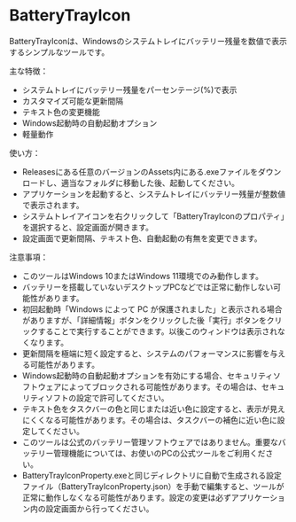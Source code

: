 # BatteryTrayIcon
BatteryTrayIconは、Windowsのシステムトレイにバッテリー残量を数値で表示するシンプルなツールです。

主な特徴：
- システムトレイにバッテリー残量をパーセンテージ(%)で表示
- カスタマイズ可能な更新間隔
- テキスト色の変更機能
- Windows起動時の自動起動オプション
- 軽量動作

使い方：
- Releasesにある任意のバージョンのAssets内にある.exeファイルをダウンロードし、適当なフォルダに移動した後、起動してください。
- アプリケーションを起動すると、システムトレイにバッテリー残量が整数値で表示されます。
- システムトレイアイコンを右クリックして「BatteryTrayIconのプロパティ」を選択すると、設定画面が開きます。
- 設定画面で更新間隔、テキスト色、自動起動の有無を変更できます。

注意事項：
- このツールはWindows 10またはWindows 11環境でのみ動作します。
- バッテリーを搭載していないデスクトップPCなどでは正常に動作しない可能性があります。
- 初回起動時「Windows によって PC が保護されました」と表示される場合がありますが、「詳細情報」ボタンをクリックした後「実行」ボタンをクリックすることで実行することができます。以後このウィンドウは表示されなくなります。
- 更新間隔を極端に短く設定すると、システムのパフォーマンスに影響を与える可能性があります。
- Windows起動時の自動起動オプションを有効にする場合、セキュリティソフトウェアによってブロックされる可能性があります。その場合は、セキュリティソフトの設定で許可してください。
- テキスト色をタスクバーの色と同じまたは近い色に設定すると、表示が見えにくくなる可能性があります。その場合は、タスクバーの補色に近い色に設定してください。
- このツールは公式のバッテリー管理ソフトウェアではありません。重要なバッテリー管理機能については、お使いのPCの公式ツールをご利用ください。
- BatteryTrayIconProperty.exeと同じディレクトリに自動で生成される設定ファイル（BatteryTrayIconProperty.json）を手動で編集すると、ツールが正常に動作しなくなる可能性があります。設定の変更は必ずアプリケーション内の設定画面から行ってください。
